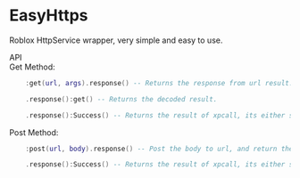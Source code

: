 # EasyHttps
Roblox HttpService wrapper, very simple and easy to use.


API                                          
Get Method:
```lua
    :get(url, args).response() -- Returns the response from url result.
```

```lua
    .response():get() -- Returns the decoded result.
```

```lua
    .response():Success() -- Returns the result of xpcall, its either success or failed.
```

Post Method:
```lua
    :post(url, body).response() -- Post the body to url, and return the response from result.
```

```lua
    .response():Success() -- Returns the result of xpcall, its either success or failed.
```
